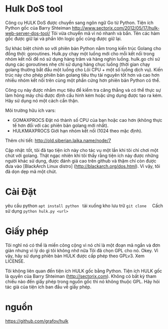 Hulk DoS tool
=============

Công cụ HULK DoS được chuyển sang ngôn ngữ Go từ Python.
Tiện ích Python gốc của Barry Shteiman http://www.sectorix.com/2012/05/17/hulk-web-server-dos-tool/
Tôi vừa chuyển mã vì nó nhanh và bẩn. Tên các hàm gốc được giữ lại và phần lớn logic gốc cũng được giữ lại.

Sự khác biệt chính so với phiên bản Python nằm trong kiến ​​trúc Golang cho đồng thời: goroutines. Hulk.py chạy
một luồng mới cho mỗi kết nối trong nhóm kết nối để nó sử dụng hàng trăm và hàng nghìn luồng.
hulk.go chỉ sử dụng các goroutines nhẹ chỉ sử dụng hàng chục luồng (thời gian chạy golang thường bắt đầu một luồng cho
Lõi CPU + một số luồng dịch vụ). Kiến trúc này cho phép phiên bản golang tiêu thụ tài nguyên tốt hơn và cao hơn nhiều
nhóm kết nối trên cùng một phần cứng hơn phiên bản Python có thể.

Công cụ này được nhắm mục tiêu để kiểm tra căng thẳng và có thể thực sự làm hỏng máy chủ được định cấu hình kém hoặc ứng dụng được tạo ra kém. Hãy sử dụng nó một cách cẩn thận.

Môi trường hữu ích vars:

* GOMAXPROCS
   Đặt nó thành số CPU của bạn hoặc cao hơn (không thực tế hơn đối với các phiên bản golang mới nhất).
* HULKMAXPROCS
   Giới hạn nhóm kết nối (1024 theo mặc định).

Thêm chi tiết: http://old.siberian.laika.name/node/7 

Cập nhật: tốt, tôi đã tạo tiện ích này cho tác vụ một lần khi tôi chỉ chơi một chút với golang. Thật ngạc nhiên khi tôi thấy rằng
tiện ích này được những người khác sử dụng, được đánh giá cao trên github và thậm chí còn được đưa vào [BlackArch Linux distro] (http://blackarch.org/dos.html). Vì vậy, tôi đã dọn dẹp mã một chút.

Cài Đặt
=======
yêu cầu python
`apt install python
`
tải xuống kho lưu trữ
`git clone 
`
Cấch sử dụng
`python hulk.py <url>
`

Giấy phép
=======

Tôi nghĩ nó có thể là miền công cộng vì nó chỉ là một đoạn mã ngắn và đơn giản nhưng vì lý do gì tôi không nhớ nữa
Tôi đã chọn GPL cho nó. Okey. Vì vậy, hãy sử dụng phiên bản HULK được cấp phép theo GPLv3. Xem LICENSE.

Tôi không liên quan đến tiện ích HULK gốc bằng Python. Tiện ích HULK gốc là quyền của Barry Shteiman (http://sectorix.com). Không có bất kỳ tham chiếu nào đến giấy phép trong nguồn gốc thì nó không thuộc GPL. Hãy hỏi tác giả của tiện ích ban đầu về giấy phép.

nguồn
=======
https://github.com/grafov/hulk
